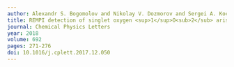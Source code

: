 ```yaml
---
author: Alexandr S. Bogomolov and Nikolay V. Dozmorov and Sergei A. Kochubei and Alexey V. Baklanov
title: REMPI detection of singlet oxygen <sup>1</sup>O<sub>2</sub> arising from UV-photodissociation of van der Waals complex isoprene-oxygen C<sub>5</sub>H<sub>8</sub>-O<sub>2</sub>
journal: Chemical Physics Letters
year: 2018
volume: 692
pages: 271-276
doi: 10.1016/j.cplett.2017.12.050
---
```

